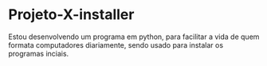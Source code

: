 # Projeto-X-installer
Estou desenvolvendo um programa em python, para facilitar a vida de quem formata computadores diariamente, sendo usado para instalar os programas inciais.
